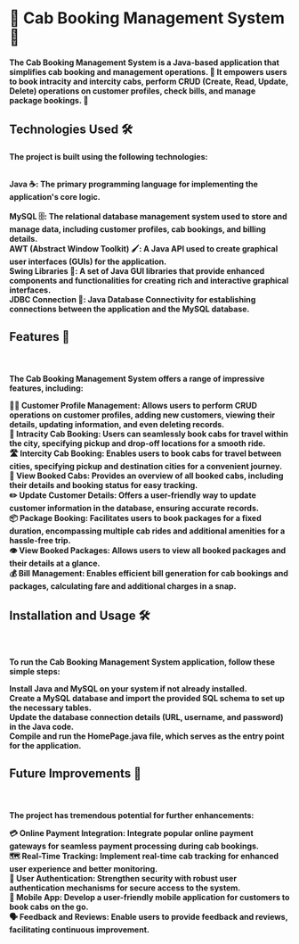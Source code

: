 <h1>🚕 Cab Booking Management System 📅</h1>
<h4>The Cab Booking Management System is a Java-based application that simplifies cab booking and management operations. 🚀 It empowers users to book intracity and intercity cabs, perform CRUD (Create, Read, Update, Delete) operations on customer profiles, check bills, and manage package bookings. 💼</h4>
<h2>Technologies Used 🛠️</h2>
<h4>The project is built using the following technologies:</br></br>

Java ☕: The primary programming language for implementing the application's core logic.</br></br>
MySQL 🗄️: The relational database management system used to store and manage data, including customer profiles, cab bookings, and billing details.</br>
AWT (Abstract Window Toolkit) 🖌️: A Java API used to create graphical user interfaces (GUIs) for the application.</br>
Swing Libraries 🎨: A set of Java GUI libraries that provide enhanced components and functionalities for creating rich and interactive graphical interfaces.</br>
JDBC Connection 🔌: Java Database Connectivity for establishing connections between the application and the MySQL database.</br>
</h4>
<h2>Features 🌟</h2></br>
<h4>The Cab Booking Management System offers a range of impressive features, including:</br>

🧑‍💼 Customer Profile Management: Allows users to perform CRUD operations on customer profiles, adding new customers, viewing their details, updating information, and even deleting records.</br>
🚗 Intracity Cab Booking: Users can seamlessly book cabs for travel within the city, specifying pickup and drop-off locations for a smooth ride.</br>
🛣️ Intercity Cab Booking: Enables users to book cabs for travel between cities, specifying pickup and destination cities for a convenient journey.</br>
👀 View Booked Cabs: Provides an overview of all booked cabs, including their details and booking status for easy tracking.</br>
✏️ Update Customer Details: Offers a user-friendly way to update customer information in the database, ensuring accurate records.</br>
📦 Package Booking: Facilitates users to book packages for a fixed duration, encompassing multiple cab rides and additional amenities for a hassle-free trip.</br>
👁️ View Booked Packages: Allows users to view all booked packages and their details at a glance.</br>
💰 Bill Management: Enables efficient bill generation for cab bookings and packages, calculating fare and additional charges in a snap.</br>
</h4>
<h2>Installation and Usage 🛠️</h2></br>
<h4>To run the Cab Booking Management System application, follow these simple steps:</br>

Install Java and MySQL on your system if not already installed.</br>
Create a MySQL database and import the provided SQL schema to set up the necessary tables.</br>
Update the database connection details (URL, username, and password) in the Java code.</br>
Compile and run the HomePage.java file, which serves as the entry point for the application.
</br></h4>
<h2>Future Improvements 🚀</h2></br>
<h4>The project has tremendous potential for further enhancements:</br>

💳 Online Payment Integration: Integrate popular online payment gateways for seamless payment processing during cab bookings.</br>
🗺️ Real-Time Tracking: Implement real-time cab tracking for enhanced user experience and better monitoring.</br>
🔐 User Authentication: Strengthen security with robust user authentication mechanisms for secure access to the system.</br>
📱 Mobile App: Develop a user-friendly mobile application for customers to book cabs on the go.</br>
🗣️ Feedback and Reviews: Enable users to provide feedback and reviews, facilitating continuous improvement.</br></h4>

